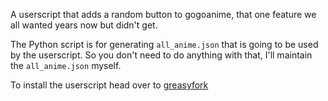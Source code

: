 A userscript that adds a random button to gogoanime, that one feature we all wanted years now but didn't get.


The Python script is for generating ``all_anime.json`` that is going to be used by the userscript.
So you don't need to do anything with that, I'll maintain the ``all_anime.json`` myself.

To install the userscript head over to [greasyfork](https://greasyfork.org/en/scripts/423703-gogorandom)
